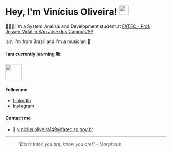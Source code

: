 # Hey, I'm Vinícius Oliveira! <img src="https://raw.githubusercontent.com/MartinHeinz/MartinHeinz/master/wave.gif" width="30px">

👨🏻‍🎓 I'm a System Analisis and Development student at [FATEC - Prof. Jessen Vidal in São José dos Campos/SP](https://fatecsjc-prd.azurewebsites.net/). 

🇧🇷 I'm from Brazil and I'm a musician 🎸 


#### I am currently learning 📚:

<img src="https://github.com/vinicius-hso/vinicius-hso/blob/main/python.png" width="50" height="50">

#### Follow me

* [LinkedIn](https://www.linkedin.com/in/viniciushso/)
* [Instagram](https://www.instagram.com/viniciushso/)

#### Contact me

* 📧 vinicius.oliveira149@fatec.sp.gov.br

----------

> _"Don't think you are, know you are!" - Morpheus_
